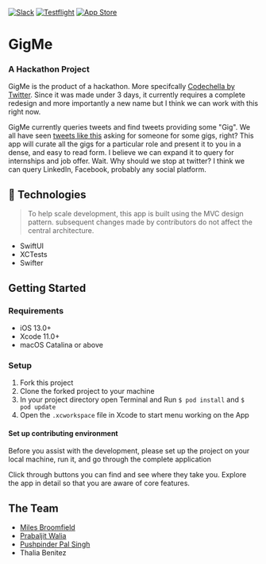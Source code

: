 [![Slack](https://img.shields.io/badge/Slack-black.svg?style=for-the-badge&logo=slack)](https://communityinviter.com/apps/findnetwork/find)
[![Testflight](https://img.shields.io/badge/Testflight-Coming%20Soon-blue.svg?style=for-the-badge)]()
[![App Store](https://img.shields.io/badge/App%20Store-Coming%20Soon-orange.svg?style=for-the-badge)]()

# GigMe
### A Hackathon Project
GigMe is the product of a hackathon. More specifcally [Codechella by Twitter](). Since it was made under 3 days, it currently requires a complete redesign and more importantly a new name but I think we can work with this right now. 

GigMe currently queries tweets and find tweets providing some "Gig". We all have seen [tweets like this](https://twitter.com/SSebi_/status/1333459190199824387) asking for someone for some gigs, right?  This app will curate all the gigs for a particular role and present it to you in a dense, and easy to read form. I believe we can expand it to query for internships and job offer. Wait. Why should we stop at twitter? I think we can query LinkedIn, Facebook, probably any social platform.

## 👾 Technologies
> To help scale development, this app is built using the MVC design pattern. subsequent changes made by contributors do not affect the central architecture.
* SwiftUI
* XCTests
* Swifter

## Getting Started
### Requirements

-   iOS 13.0+
-   Xcode 11.0+
-   macOS Catalina or above

###  Setup

1) Fork this project
2) Clone the forked project to your machine
3) In your project directory open Terminal and Run  `$ pod install`  and  `$ pod update`
4) Open the `.xcworkspace` file in Xcode to start menu working on the App


#### Set up contributing environment

Before you assist with the development, please set up the project on your local machine, run it, and go through the complete application 

Click through buttons you can find and see where they take you. Explore the app in detail so that you are aware of core features.
 

## The Team
* [Miles Broomfield](https://github.com/milesb123)
* [Prabaljit Walia](https://github.com/prabal4546)
* [Pushpinder Pal Singh](https://github.com/pushpinderpalsingh)
* Thalia Benitez

